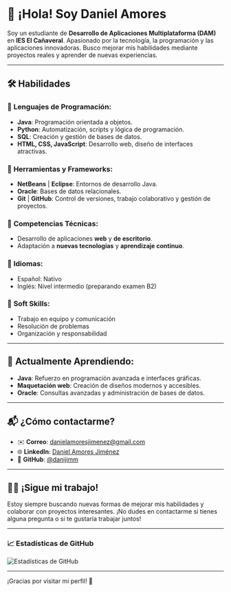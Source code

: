 # 👋 ¡Hola! Soy **Daniel Amores**

Soy un estudiante de **Desarrollo de Aplicaciones Multiplataforma (DAM)** en **IES El Cañaveral**. Apasionado por la tecnología, la programación y las aplicaciones innovadoras. Busco mejorar mis habilidades mediante proyectos reales y aprender de nuevas experiencias.

---

## 🛠 **Habilidades**

### 🔹 **Lenguajes de Programación:**
- **Java**: Programación orientada a objetos.
- **Python**: Automatización, scripts y lógica de programación.
- **SQL**: Creación y gestión de bases de datos.
- **HTML, CSS, JavaScript**: Desarrollo web, diseño de interfaces atractivas.

### 🔹 **Herramientas y Frameworks:**
- **NetBeans** | **Eclipse**: Entornos de desarrollo Java.
- **Oracle**: Bases de datos relacionales.
- **Git** | **GitHub**: Control de versiones, trabajo colaborativo y gestión de proyectos.

### 🔹 **Competencias Técnicas:**
- Desarrollo de aplicaciones **web** y **de escritorio**.
- Adaptación a **nuevas tecnologías** y **aprendizaje continuo**.

### 🔹 **Idiomas:**
- Español: Nativo
- Inglés: Nivel intermedio (preparando examen B2)

### 🔹 **Soft Skills:**
- Trabajo en equipo y comunicación
- Resolución de problemas
- Organización y responsabilidad

---

## 🌱 **Actualmente Aprendiendo:**
- **Java**: Refuerzo en programación avanzada e interfaces gráficas.
- **Maquetación web**: Creación de diseños modernos y accesibles.
- **Oracle**: Consultas avanzadas y administración de bases de datos.

---

## 📬 **¿Cómo contactarme?**

- ✉️ **Correo**: [danielamoresjimenez@gmail.com](mailto:danielamoresjimenez@gmail.com)
- 🌐 **LinkedIn**: [Daniel Amores Jiménez](https://www.linkedin.com/in/danielamoresjimenez)
- 🐙 **GitHub**: [@danijimm](https://github.com/danijimm)

---

## 👨‍💻 **¡Sigue mi trabajo!**

Estoy siempre buscando nuevas formas de mejorar mis habilidades y colaborar con proyectos interesantes. ¡No dudes en contactarme si tienes alguna pregunta o si te gustaría trabajar juntos!

---

### 📈 **Estadísticas de GitHub**  
![Estadísticas de GitHub](https://github-readme-stats.vercel.app/api?username=danielamoresdev&show_icons=true&hide_title=true&hide=prs&count_private=true&theme=radica)

---

¡Gracias por visitar mi perfil! 🚀
